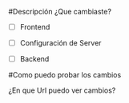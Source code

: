#Descripción 
¿Que cambiaste?

- [ ] Frontend

- [ ] Configuración de Server

- [ ] Backend

#Como puedo probar los cambios 

¿En que Url puedo ver cambios?
